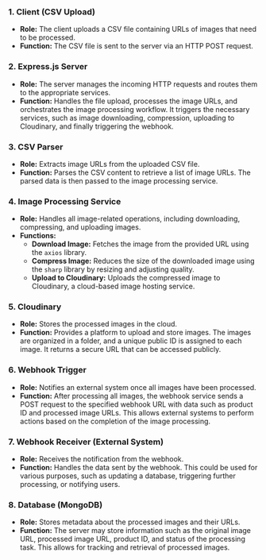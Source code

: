 ### 1. **Client (CSV Upload)**
   - **Role:** The client uploads a CSV file containing URLs of images that need to be processed.
   - **Function:** The CSV file is sent to the server via an HTTP POST request.

### 2. **Express.js Server**
   - **Role:** The server manages the incoming HTTP requests and routes them to the appropriate services.
   - **Function:** Handles the file upload, processes the image URLs, and orchestrates the image processing workflow. It triggers the necessary services, such as image downloading, compression, uploading to Cloudinary, and finally triggering the webhook.

### 3. **CSV Parser**
   - **Role:** Extracts image URLs from the uploaded CSV file.
   - **Function:** Parses the CSV content to retrieve a list of image URLs. The parsed data is then passed to the image processing service.

### 4. **Image Processing Service**
   - **Role:** Handles all image-related operations, including downloading, compressing, and uploading images.
   - **Functions:**
     - **Download Image:** Fetches the image from the provided URL using the `axios` library.
     - **Compress Image:** Reduces the size of the downloaded image using the `sharp` library by resizing and adjusting quality.
     - **Upload to Cloudinary:** Uploads the compressed image to Cloudinary, a cloud-based image hosting service.

### 5. **Cloudinary**
   - **Role:** Stores the processed images in the cloud.
   - **Function:** Provides a platform to upload and store images. The images are organized in a folder, and a unique public ID is assigned to each image. It returns a secure URL that can be accessed publicly.

### 6. **Webhook Trigger**
   - **Role:** Notifies an external system once all images have been processed.
   - **Function:** After processing all images, the webhook service sends a POST request to the specified webhook URL with data such as product ID and processed image URLs. This allows external systems to perform actions based on the completion of the image processing.

### 7. **Webhook Receiver (External System)**
   - **Role:** Receives the notification from the webhook.
   - **Function:** Handles the data sent by the webhook. This could be used for various purposes, such as updating a database, triggering further processing, or notifying users.

### 8. **Database (MongoDB)**
   - **Role:** Stores metadata about the processed images and their URLs.
   - **Function:** The server may store information such as the original image URL, processed image URL, product ID, and status of the processing task. This allows for tracking and retrieval of processed images.

